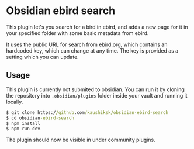 # Obsidian ebird search
This plugin let's you search for a bird in ebird, and adds a new page for it in your specified folder with some basic metadata from ebird. 

It uses the public URL for search from ebird.org, which contains an hardcoded key, which can change at any time. The key is provided as a setting which you can update.

## Usage
This plugin is currently not submited to obsidian. You can run it by cloning the repository into `.obsidian/plugins` folder inside your vault and running it locally.

```cmd
$ git clone https://github.com/kaushiksk/obsidian-ebird-search
$ cd obsidian-ebird-search
$ npm install
$ npm run dev
```

The plugin should now be visible in under community plugins.
